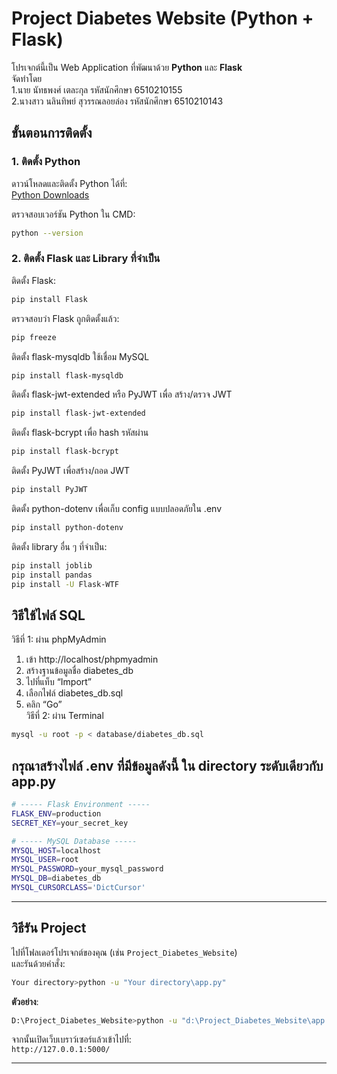 # Project Diabetes Website (Python + Flask)

โปรเจกต์นี้เป็น Web Application ที่พัฒนาด้วย **Python** และ **Flask**  
จัดทำโดย  
1.นาย นัทธพงศ์ เตละกุล รหัสนักศึกษา 6510210155  
2.นางสาว นลินทิพย์ สุวรรณลอยล่อง รหัสนักศึกษา 6510210143  

## ขั้นตอนการติดตั้ง

### 1. ติดตั้ง Python
ดาวน์โหลดและติดตั้ง Python ได้ที่:  
[Python Downloads](https://www.python.org/downloads/)

ตรวจสอบเวอร์ชัน Python ใน CMD:
```bash
python --version
```

### 2. ติดตั้ง Flask และ Library ที่จำเป็น
ติดตั้ง Flask:
```bash
pip install Flask
```

ตรวจสอบว่า Flask ถูกติดตั้งแล้ว:
```bash
pip freeze
```

ติดตั้ง flask-mysqldb ใช้เชื่อม MySQL
```bash
pip install flask-mysqldb
```
  
ติดตั้ง flask-jwt-extended หรือ PyJWT เพื่อ สร้าง/ตรวจ JWT  
```bash  
pip install flask-jwt-extended
```  

ติดตั้ง flask-bcrypt เพื่อ hash รหัสผ่าน  
```bash  
pip install flask-bcrypt
```  
ติดตั้ง PyJWT เพื่อสร้าง/ถอด JWT  
```bash  
pip install PyJWT
```  
ติดตั้ง python-dotenv เพื่อเก็บ config แบบปลอดภัยใน .env
```bash
pip install python-dotenv
```  

ติดตั้ง library อื่น ๆ ที่จำเป็น:
```bash
pip install joblib
pip install pandas
pip install -U Flask-WTF
```

## วิธีใช้ไฟล์ SQL  
วิธีที่ 1: ผ่าน phpMyAdmin  
1. เข้า http://localhost/phpmyadmin  
2. สร้างฐานข้อมูลชื่อ diabetes_db  
3. ไปที่แท็บ “Import”  
4. เลือกไฟล์ diabetes_db.sql  
5. คลิก “Go”  
วิธีที่ 2: ผ่าน Terminal  
```bash
mysql -u root -p < database/diabetes_db.sql
```

## กรุณาสร้างไฟล์ .env ที่มีข้อมูลดังนี้ ใน directory ระดับเดียวกับ app.py
```bash
# ----- Flask Environment -----
FLASK_ENV=production
SECRET_KEY=your_secret_key

# ----- MySQL Database -----
MYSQL_HOST=localhost
MYSQL_USER=root
MYSQL_PASSWORD=your_mysql_password
MYSQL_DB=diabetes_db
MYSQL_CURSORCLASS='DictCursor'
```


---

## วิธีรัน Project

ไปที่โฟลเดอร์โปรเจกต์ของคุณ (เช่น `Project_Diabetes_Website`)  
และรันด้วยคำสั่ง:

```bash
Your directory>python -u "Your directory\app.py"
```

**ตัวอย่าง**:  
```bash
D:\Project_Diabetes_Website>python -u "d:\Project_Diabetes_Website\app.py"
```

จากนั้นเปิดเว็บเบราว์เซอร์แล้วเข้าไปที่:  
`http://127.0.0.1:5000/`  

---

